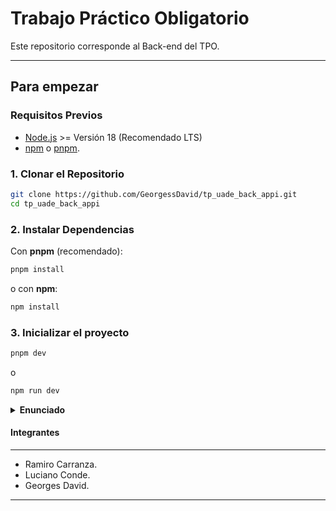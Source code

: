 # Trabajo Práctico Obligatorio 
Este repositorio corresponde al Back-end del TPO.

---

## Para empezar
### Requisitos Previos
* [Node.js](https://nodejs.org/es/download) >= Versión 18 (Recomendado LTS)
* [npm](https://docs.npmjs.com/downloading-and-installing-node-js-and-npm) o [pnpm](https://pnpm.io/installation).
### 1. Clonar el Repositorio
```bash
git clone https://github.com/GeorgessDavid/tp_uade_back_appi.git
cd tp_uade_back_appi
```

### 2. Instalar Dependencias
Con **pnpm** (recomendado):
```bash
pnpm install
```
o con **npm**:
```bash
npm install
```

### 3. Inicializar el proyecto
```bash
pnpm dev 
```
o
```bash
npm run dev
```


<details><summary><strong> Enunciado </strong></summary>

### Landing Page
* La página principal debe presentar al médico, su especialidad, formación, servicios ofrecidos y datos de contacto.
* Debe incluir un formulario o enlace que permita reservar una cita.
* Debe incluir un diseño responsivo y profesional acorde a la temática médica.


---
### Reserva de Citas
* El formulario de reserva debe solicitar.
    * Nombre y Apellido
    * Nombre y Apellido del Paciente
    * Teléfono
    * Correo electrónico.
    * Obra Social.
* Debe incluir un calendario que muestre las citas disponibles durante las **dos próximas semanas**.
* Las fechas y horarios disponibles deben actualizarse dinámicamente según la ocupación.
* La obra social debe ser una lista de aquellas con las cuales el médico tiene convenio.

---
### Login para médico o secretaria
* La landing page debe incluir un acceso para el médico o su secretaria mediante usuario y contraseña.
* **No** se implementará registro de usuarios. Las credenciales del administrador.

---
### Gestión de Citas -- Área Administrativa
* Una vez logueados, el médico o su secretaria podrán:
    * Visualizar todas las citas solicitadas.
    * Confirmar una cita cambiando su estado de *"Solicitada"* a *"Confirmada"*.

---
### Administración de Obras Sociales
* El sistema debe permitir al usuario crear, modificar o eliminar obras sociales.
* Estas serán las qeu se muestren en la funcionalidad de concretar cita.

---
### Notificaciones
* Enviar notificación por correo electrónico al paciente cuando crea una nueva cita.
* Enviar notificación por correo electrónico al paciente cuando la cita pase de *"Solicitada"* a *"Confirmada"*.

---
### Seguridad y Privacidad
* Asegurar la protección de los datos de los pacientes y la privacidad de la información.
* Implementar buenas prácticas de seguridad, como el cifrado de contraseñas del administrador.
</details>

#### Integrantes
---

* Ramiro Carranza.
* Luciano Conde.
* Georges David.

---